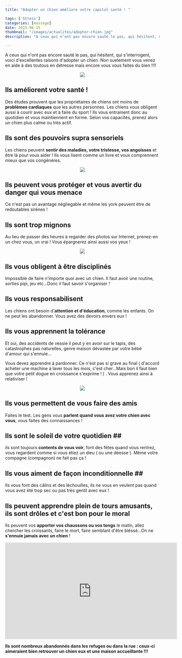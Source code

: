 ```yaml
---
title: "Adopter un chien améliore votre capital santé ! "

tags: ['Stress']
categories: [massage]
date: 2015-06-15
thumbnail: "/images/actualites/adopter-chien.jpg"
description: "A ceux qui n'ont pas encore sauté le pas, qui hésitent, qui s'interrogent, voici d'excellentes raisons d'adopter un chien.  "

---
```


A ceux qui n'ont pas encore sauté le pas, qui hésitent, qui s'interrogent, voici d'excellentes raisons d'adopter un chien. Non suelement vous venez en aide à des toutous en détresse mais encore vous vous faites du bien !!!!




<p align="center"><img src= "/images/actualites/adopter-chien.jpg"></p>



## Ils améliorent votre santé ! ##
Des études prouvent que les propriétaires de chiens ont moins de <b>problèmes cardiaques</b> que les autres personnes. Les chiens vous obligent aussi à courir avec eux et à faire du sport ! Ils vous entrainent donc au quotidien et vous maintiennent en forme. Selon vos capacités, prenez alors un chien plus calme ou très actif.

## Ils sont des pouvoirs supra sensoriels ##
Les chiens  peuvent <b>sentir des maladies, votre tristesse, vos angoisses</b> et être là pour vous aider ! Ils vous lisent comme un livre et vous comprennent mieux que vos congénères.
<p align= "center"><img src= "/images/actualites/trustingdogl.jpg"</p>

## Ils peuvent vous protéger et vous avertir du danger qui vous menace ##
Ce n'est pas un avantage négliegable et même les york peuvent être de redoutables sirénes !

## Ils sont trop  mignons ##
Au lieu de passer des heures à regarder des photos sur Internet, prenez-en un chez vous, un vrai ! Vous épargnerez ainsi aussi vos yeux !
<p align= "center"><img src= "/images/actualites/refuge-chien.jpg"</p>

## Ils vous obligent à être disciplinés ##
 Impossible de faire n'importe quoi avec un chien. Il faut avoir une routine, sorties pipi, jeu etc...Donc il faut savoir s'organiser !

 ## Ils vous responsabilisent ##
 Les chiens ont besoin d'<b>attention et d'éducation</b>, comme les enfants. On ne peut les abandonner. Vous avez des devoirs envers eux !

## Ils vous apprennent la tolérance ##
Et oui, des accidents de vessie il peut y en avoir sur le tapis, des catastrophes pas naturelles, genre maison dévastée par votre bébé d'amour qui s'ennuie...

Vous devez apprendre à pardonner. Ce n'est pas si grave au final ( d'accord acheter une machine à laver tous les mois, c'est cher...Mais bon il faut bien que votre petit dogue en croissance s'exprime ! ) . Vous apprenez ainsi à relativiser !
<p align= "center"><img src= "/images/actualites/catal.jpg"</p>

## Ils vous permettent de vous faire des amis ##
Faites le test. Les gens vous <b>parlent quand vous avez votre chien avec vous</b>, vous faites des connaissances !

## Ils sont le soleil de votre quotidien ##
ils sont toujours <b>contents de vous voir</b>, font des fêtes quand vous rentrez, vous regardent comme si vous étiez un dieu ( ou une déesse ). Même votre compagne (compagnon) ne fait pas ça !

## Ils vous aiment de façon inconditionnelle ##
Ils vous font des câlins et des léchouilles, ils ne vous en veulent pas quand vous avez été trop sec ou pas très gentil avec eux !

## Ils peuvent apprendre plein de tours amusants, ils sont drôles et c'est bon pour le moral ##
Ils peuvent vos <b>apporter vos chaussons ou vos tongs</b> le matin, allez chercher les croissants, faire le mort, faire semblant d'être bléssé...On ne <b>s'ennuie jamais avec un chien</b> !
<p align= "center"><iframe width="560" height="315" src="https://www.youtube.com/embed/grVya90TkB4" frameborder="0" allowfullscreen></iframe></p>

<b>Ils sont nombreux abandonnés dans les refuges ou dans la rue : ceux-ci aimeraient bien retrouver un chien eux et une maison accueillante !!!</b>





